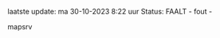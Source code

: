 laatste update: 
ma 30-10-2023  8:22   uur 
Status: FAALT - fout - 
<div class="service R">mapsrv</div>